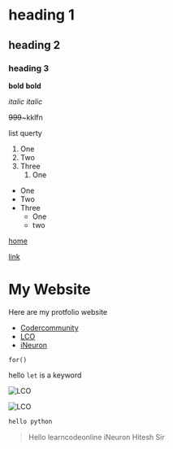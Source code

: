 # heading 1
## heading 2
### heading 3
**bold**
__bold__



*italic*
_italic_


~~999~~~kklfn


list querty

1. One
2. Two
3. Three
    1. One

- One
- Two
- Three
    - One
    - two


[home](https://google.com "google")

[link](http://google.com)

# My Website
Here are my protfolio website

- [Codercommunity](Web.codercommunity.io)
- [LCO](Web.learncodeonline.in)
- [iNeuron](http://ineuron.ai)

```
for()
```
hello `let` is a keyword 

![LCO](https://learncodeonline.in/mascot.png)

![LCO](./zp1N-Image.png)

```python
hello python
```

> Hello learncodeonline iNeuron Hitesh Sir






